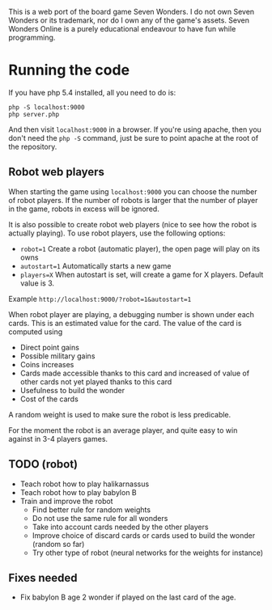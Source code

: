 This is a web port of the board game Seven Wonders. I do not own Seven Wonders
or its trademark, nor do I own any of the game's assets. Seven Wonders Online is
a purely educational endeavour to have fun while programming.

# Running the code

If you have php 5.4 installed, all you need to do is:

```
php -S localhost:9000
php server.php
```

And then visit `localhost:9000` in a browser. If you're using apache, then you
don't need the `php -S` command, just be sure to point apache at the root of the
repository.

## Robot web players

When starting the game using `localhost:9000` you can choose the number of robot players. 
If the number of robots is larger that the number of player in the game, robots in excess will be ignored. 

It is also possible to create robot web players (nice to see how the robot is actually playing).
To use robot players, use the following options:
* `robot=1` Create a robot (automatic player), the open page will play on its owns
* `autostart=1` Automatically starts a new game
* `players=X` When autostart is set, will create a game for X players. Default value is 3.

Example `http://localhost:9000/?robot=1&autostart=1`

When robot player are playing, a debugging number is shown under each cards. 
This is an estimated value for the card. 
The value of the card is computed using
* Direct point gains
* Possible military gains
* Coins increases
* Cards made accessible thanks to this card and increased of value of other cards not yet played thanks to this card
* Usefulness to build the wonder
* Cost of the cards

A random weight is used to make sure the robot is less predicable.

For the moment the robot is an average player, and quite easy to win against in 3-4 players games. 

## TODO (robot)
* Teach robot how to play halikarnassus
* Teach robot how to play babylon B
* Train and improve the robot
  * Find better rule for random weights
  * Do not use the same rule for all wonders
  * Take into account cards needed by the other players
  * Improve choice of discard cards or cards used to build the wonder (random so far)
  * Try other type of robot (neural networks for the weights for instance)

## Fixes needed
* Fix babylon B age 2 wonder if played on the last card of the age.